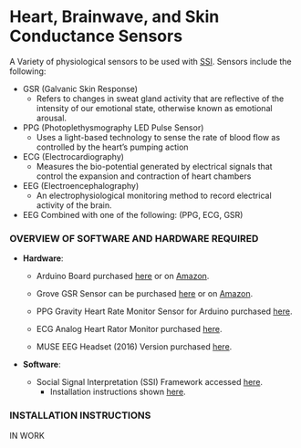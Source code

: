 # Heart, Brainwave, and Skin Conductance Sensors

A Variety of physiological sensors to be used with [SSI](https://github.com/hcmlab/ssi). Sensors include the following:

  * GSR (Galvanic Skin Response)
    * Refers to changes in sweat gland activity that are reflective of the intensity of our emotional state, otherwise known as emotional arousal.
  * PPG (Photoplethysmography LED Pulse Sensor)
    * Uses a light-based technology to sense the rate of blood flow as controlled by the heart’s pumping action
  * ECG (Electrocardiography)
    * Measures  the bio-potential generated by electrical signals that control the expansion and contraction of heart chambers
  * EEG (Electroencephalography)
    * An electrophysiological monitoring method to record electrical activity of the brain.
  * EEG Combined with one of the following: (PPG, ECG, GSR)



### OVERVIEW OF SOFTWARE AND HARDWARE REQUIRED

* **Hardware**: 
  * Arduino Board purchased [here](https://www.arduino.cc/en/Main/Boards) or on [Amazon](https://www.amazon.com/Arduino-A000066-ARDUINO-UNO-R3/dp/B008GRTSV6). 
  * Grove GSR Sensor can be purchased [here](http://wiki.seeedstudio.com/Grove-GSR_Sensor/) or 
  on [Amazon](https://www.amazon.com/NGW-1pc-GSR-sensor-for-Grove/dp/B07B6K3Y7P/ref=asc_df_B07B6K3Y7P/?tag=hyprod-20&linkCode=df0&hvadid=312148136537&hvpos=1o1&hvnetw=g&hvrand=14459081976699628962&hvpone=&hvptwo=&hvqmt=&hvdev=c&hvdvcmdl=&hvlocint=&hvlocphy=9021727&hvtargid=pla-568294557333&psc=1
). 
  * PPG Gravity Heart Rate Monitor Sensor for Arduino purchased [here](https://www.dfrobot.com/product-1540.html).
  * ECG Analog Heart Rator Monitor purchased [here](https://www.dfrobot.com/product-1510.html). 

  * MUSE EEG Headset (2016) Version purchased [here](https://choosemuse.com/). 

* **Software**:  
  * Social Signal Interpretation (SSI) Framework accessed [here](https://github.com/hcmlab/ssi).
    * Installation instructions shown [here](https://rawgit.com/hcmlab/ssi/master/docs/index.html#installation). 

### INSTALLATION INSTRUCTIONS

IN WORK


  